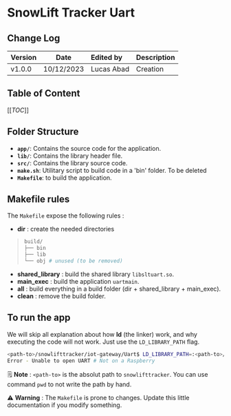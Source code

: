 # SnowLift Tracker Uart
## Change Log
| Version|    Date    | Edited by          | Description |
| :---   |   :----:   | :----              | :---         | 
| v1.0.0 | 10/12/2023 | Lucas Abad         | Creation |

## Table of Content

[[_TOC_]]

## Folder Structure 
- **`app/`**: Contains the source code for the application.
- **`lib/`**: Contains the library header file.
- **`src/`**: Contains the library source code. 
- **`make.sh`**: Utilitary script to build code in a 'bin' folder. To be deleted
- **`Makefile`**: to build the application.

## Makefile rules 
The `Makefile` expose the following rules :
* __dir__ : create the needed directories
>```bash
>build/
>├── bin
>├── lib
>└── obj # unused (to be removed)
>```
* **shared_library** : build the shared library `libsltuart.so`.
* **main_exec** : build the application `uartmain`.
* __all__ : build everything in a build folder (dir + shared_library + main_exec).
* __clean__ : remove the build folder.

## To run the app
We will skip all explanation about how **ld** (the linker) work, and why executing the code will not work. Just use the `LD_LIBRARY_PATH` flag.

```bash 
<path-to>/snowlifttracker/iot-gateway/Uart$ LD_LIBRARY_PATH=:<path-to>/snowlifttracker/iot-gateway/Uart/build/lib/ ./build/bin/uartmain 
Error - Unable to open UART # Not on a Raspberry
```

🗒 **Note** : `<path-to>` is the absolut path to `snowlifttracker`. You can use command `pwd` to not write the path by hand.

:warning: **Warning** : The `Makefile` is prone to changes. Update this little documentation if you modify something.
